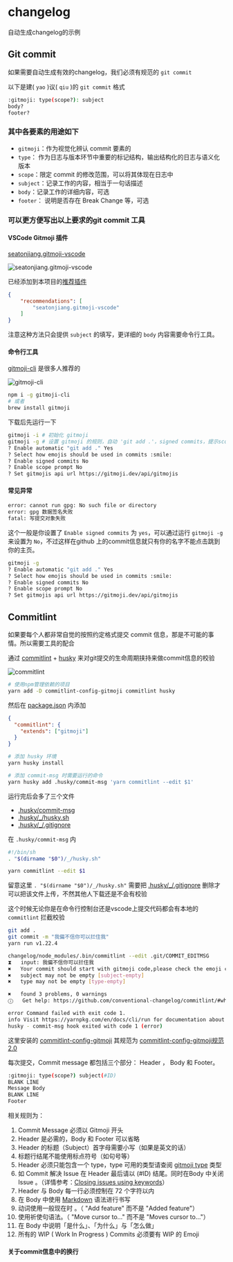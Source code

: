# changelog

自动生成changelog的示例

## Git commit

如果需要自动生成有效的changelog，我们必须有规范的 `git commit`

以下是建( `yao` )议( `qiu` )的 `git commit` 格式

```bash
:gitmoji: type(scope?): subject
body?
footer?
```

### 其中各要素的用途如下

- `gitmoji`：作为视觉化辨认 commit 要素的
- `type`： 作为日志与版本环节中重要的标记结构，输出结构化的日志与语义化版本
- `scope`：限定 commit 的修改范围，可以将其体现在日志中
- `subject`：记录工作的内容，相当于一句话描述
- `body`：记录工作的详细内容，可选
- `footer`： 说明是否存在 Break Change 等，可选

### 可以更方便写出以上要求的git commit 工具

#### VSCode Gitmoji 插件

[seatonjiang.gitmoji-vscode](https://github.com/seatonjiang/gitmoji-vscode)

![seatonjiang.gitmoji-vscode](https://cdn.jsdelivr.net/gh/seatonjiang/gitmoji-vscode@main/images/about.gif)

已经添加到本项目的[推荐插件](/.vscode/extensions.json)

```json
{
    "recommendations": [
        "seatonjiang.gitmoji-vscode"
    ]
}
```

注意这种方法只会提供 `subject` 的填写，更详细的 `body` 内容需要命令行工具。

#### 命令行工具

[gitmoji-cli](https://github.com/carloscuesta/gitmoji-cli) 是很多人推荐的

![gitmoji-cli](https://cloud.githubusercontent.com/assets/7629661/20454643/11eb9e40-ae47-11e6-90db-a1ad8a87b495.gif)

```bash
npm i -g gitmoji-cli
# 或者
brew install gitmoji
```

下载后先运行一下

```bash
gitmoji -i # 初始化 gitmoji 
gitmoji -g # 设置 gitmoji 的规则，自动 'git add .'，signed commits，提示scope的填写
? Enable automatic "git add ." Yes
? Select how emojis should be used in commits :smile:
? Enable signed commits No
? Enable scope prompt No
? Set gitmojis api url https://gitmoji.dev/api/gitmojis
```

#### 常见异常

```bash
error: cannot run gpg: No such file or directory
error: gpg 数据签名失败
fatal: 写提交对象失败
```

这个一般是你设置了 `Enable signed commits` 为 `yes`，可以通过运行 `gitmoji -g` 来设置为 `No`，不过这样在github 上的commit信息就只有你的名字不能点击跳到你的主页。

```bash
gitmoji -g
? Enable automatic "git add ." Yes
? Select how emojis should be used in commits :smile:
? Enable signed commits No
? Enable scope prompt No
? Set gitmojis api url https://gitmoji.dev/api/gitmojis
```

## Commitlint

如果要每个人都非常自觉的按照约定格式提交 commit 信息，那是不可能的事情。所以需要工具的配合

通过 [commitlint](https://github.com/conventional-changelog/commitlint) + [husky](https://github.com/typicode/husky) 来对git提交的生命周期挟持来做commit信息的校验

![commitlint](https://commitlint.js.org/assets/commitlint.svg)

```bash
# 使用npm管理依赖的项目
yarn add -D commitlint-config-gitmoji commitlint husky
```

然后在 [package.json](package.json) 内添加

```json
{
  "commitlint": {
    "extends": ["gitmoji"]
  }
}
```

```bash
# 添加 husky 环境
yarn husky install

# 添加 commit-msg 时需要运行的命令
yarn husky add .husky/commit-msg 'yarn commitlint --edit $1'
```

运行完后会多了三个文件

- [.husky/commit-msg](.husky/commit-msg)
- [.husky/_/husky.sh](.husky/_/husky.sh)
- [.husky/_/.gitignore](.husky/_/.gitignore)

在 `.husky/commit-msg` 内

```bash
#!/bin/sh
. "$(dirname "$0")/_/husky.sh"

yarn commitlint --edit $1
```

留意这里 `. "$(dirname "$0")/_/husky.sh"` 需要把 [.husky/_/.gitignore](.husky/_/.gitignore) 删除才可以把该文件上传，不然其他人下载还是不会有校验

这个时候无论你是在命令行控制台还是vscode上提交代码都会有本地的 `commitlint` 拦截校验

```bash
git add .
git commit -m "我偏不信你可以拦住我"
yarn run v1.22.4

changelog/node_modules/.bin/commitlint --edit .git/COMMIT_EDITMSG
⧗   input: 我偏不信你可以拦住我
✖   Your commit should start with gitmoji code,please check the emoji code on https://gitmoji.dev/. [start-with-gitmoji]
✖   subject may not be empty [subject-empty]
✖   type may not be empty [type-empty]

✖   found 3 problems, 0 warnings
ⓘ   Get help: https://github.com/conventional-changelog/commitlint/#what-is-commitlint

error Command failed with exit code 1.
info Visit https://yarnpkg.com/en/docs/cli/run for documentation about this command.
husky - commit-msg hook exited with code 1 (error)
```

这里安装的 [commitlint-config-gitmoji](https://github.com/arvinxx/gitmoji-commit-workflow/tree/master/packages/commitlint-config) 其规范为 [commitlint-config-gitmoji规范 2.0](https://www.yuque.com/arvinxx-fe/workflow/gcm-v2)

每次提交，Commit message 都包括三个部分： Header ， Body  和  Footer。

```bash
:gitmoji: type(scope?) subject(#ID)
BLANK LINE
Message Body
BLANK LINE
Footer
```

相关规则为：

1. Commit Message 必须以 Gitmoji 开头
2. Header 是必需的，Body 和 Footer 可以省略
3. Header 的标题（Subject）首字母需要小写（如果是英文的话）
4. 标题行结尾不能使用标点符号（如句号等）
5. Header 必须只能包含一个 type，type 可用的类型请查阅 [gitmoji type](https://github.com/arvinxx/gitmoji-commit-workflow/tree/master/packages/commit-types) 类型
6. 如 Commit 解决 Issue 在 Header 最后请以 (#ID)  结尾。同时在Body 中关闭 Issue 。（详情参考：[Closing issues using keywords](https://docs.github.com/en/issues/tracking-your-work-with-issues/linking-a-pull-request-to-an-issue)）
7. Header 与 Body 每一行必须控制在 72 个字符以内
8. 在 Body 中使用 [Markdown](https://github.com/younghz/Markdown) 语法进行书写
9. 动词使用一般现在时 。（ "Add feature" 而不是 "Added feature"）
10. 使用祈使句语法。（ "Move cursor to…" 而不是  "Moves cursor to…"）
11. 在 Body 中说明「是什么」、「为什么」与「怎么做」
12. 所有的 WIP ( Work In Progress ) Commits 必须要有 WIP 的 Emoji

#### 关于commit信息中的换行

